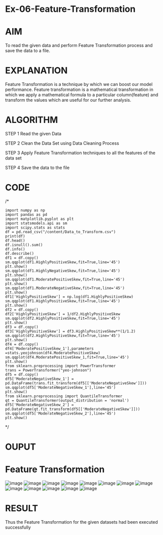 # Ex-06-Feature-Transformation
# AIM
To read the given data and perform Feature Transformation process and save the data to a file.

# EXPLANATION
Feature Transformation is a technique by which we can boost our model performance. Feature transformation is a mathematical transformation in which we apply a mathematical formula to a particular column(feature) and transform the values which are useful for our further analysis.

# ALGORITHM
STEP 1
Read the given Data

STEP 2
Clean the Data Set using Data Cleaning Process

STEP 3
Apply Feature Transformation techniques to all the features of the data set

STEP 4
Save the data to the file

# CODE
/*
~~~
import numpy as np
import pandas as pd
import matplotlib.pyplot as plt
import statsmodels.api as sm
import scipy.stats as stats
df = pd.read_csv("/content/Data_to_Transform.csv")
print(df)
df.head()
df.isnull().sum()
df.info()
df.describe()
df1 = df.copy()
sm.qqplot(df1.HighlyPositiveSkew,fit=True,line='45')
plt.show()
sm.qqplot(df1.HighlyNegativeSkew,fit=True,line='45')
plt.show()
sm.qqplot(df1.ModeratePositiveSkew,fit=True,line='45')
plt.show()
sm.qqplot(df1.ModerateNegativeSkew,fit=True,line='45')
plt.show()
df1['HighlyPositiveSkew'] = np.log(df1.HighlyPositiveSkew)
sm.qqplot(df1.HighlyPositiveSkew,fit=True,line='45')
plt.show()
df2 = df.copy()
df2['HighlyPositiveSkew'] = 1/df2.HighlyPositiveSkew
sm.qqplot(df2.HighlyPositiveSkew,fit=True,line='45')
plt.show()
df3 = df.copy()
df3['HighlyPositiveSkew'] = df3.HighlyPositiveSkew**(1/1.2)
sm.qqplot(df2.HighlyPositiveSkew,fit=True,line='45')
plt.show()
df4 = df.copy()
df4['ModeratePositiveSkew_1'],parameters =stats.yeojohnson(df4.ModeratePositiveSkew)
sm.qqplot(df4.ModeratePositiveSkew_1,fit=True,line='45')
plt.show()
from sklearn.preprocessing import PowerTransformer 
trans = PowerTransformer("yeo-johnson")
df5 = df.copy()
df5['ModerateNegativeSkew_1'] = pd.DataFrame(trans.fit_transform(df5[['ModerateNegativeSkew']]))
sm.qqplot(df5['ModerateNegativeSkew_1'],line='45')
plt.show()
from sklearn.preprocessing import QuantileTransformer
qt = QuantileTransformer(output_distribution = 'normal')
df5['ModerateNegativeSkew_2'] = pd.DataFrame(qt.fit_transform(df5[['ModerateNegativeSkew']]))
sm.qqplot(df5['ModerateNegativeSkew_2'],line='45')
plt.show()
~~~
*/
# OUPUT
# Feature Transformation
![image](https://user-images.githubusercontent.com/103166779/197209713-daadc844-da11-4cf6-b4db-3abcb9164781.png)
![image](https://user-images.githubusercontent.com/103166779/197209931-f5a1e8ce-0510-4df7-8ea3-c79de7a0918a.png)
![image](https://user-images.githubusercontent.com/103166779/197210050-991e27a7-0a58-4e7b-bb56-0ef64be38715.png)
![image](https://user-images.githubusercontent.com/103166779/197210302-f7e8af9a-8885-48aa-a652-5bfc2cbbfa9c.png)
![image](https://user-images.githubusercontent.com/103166779/197210503-89a66735-6965-471a-94a2-aa4f7b59f132.png)
![image](https://user-images.githubusercontent.com/103166779/197210740-c79e6a46-4ba0-4990-8883-1f7272292a7a.png)
![image](https://user-images.githubusercontent.com/103166779/197211065-baf2f24c-bf69-46df-867d-460ffb6139a3.png)
![image](https://user-images.githubusercontent.com/103166779/197211906-71b64a7a-cdc7-4c23-8530-f2bb0387c34b.png)
![image](https://user-images.githubusercontent.com/103166779/197212170-a670cee1-025e-4649-9584-88a7e4e28af5.png)
![image](https://user-images.githubusercontent.com/103166779/197212326-63f76916-efc5-4371-abce-91af068bbc48.png)
![image](https://user-images.githubusercontent.com/103166779/197212506-f112219f-67ff-4b77-b659-bd7924d52ff6.png)
![image](https://user-images.githubusercontent.com/103166779/197212765-95aef12a-fa7f-41fc-9514-b195c2d6a171.png)
![image](https://user-images.githubusercontent.com/103166779/197212931-885da1ad-b499-4302-979e-f51c381f545f.png)
# RESULT
Thus the Feature Transformation for the given datasets had been executed successfully





